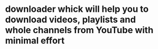 # downloader whick will help you to download videos, playlists and whole channels from YouTube with minimal effort

